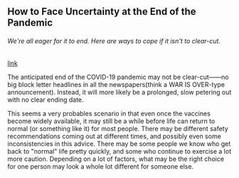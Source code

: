 ## How to Face Uncertainty at the End of the Pandemic

###### We're all eager for it to end. Here are ways to cope if it isn't to clear-cut.

[link](https://www.psychologytoday.com/intl/blog/the-courage-happiness/202101/how-face-uncertainty-the-end-the-pandemic)

The anticipated end of the COVID-19 pandemic may not be clear-cut——no big block letter headlines in all the newspapers(think a WAR IS OVER-type announcement). Instead, it will more likely be a prolonged, slow petering out with no clear ending date.

This seems a very probables scenario in that even once the vaccines become widely available, it may still be a while before life can return to normal (or something like it) for most people. There may be different safety recommendations coming out at different times, and possibly even some inconsistencies in this advice. There may be some people we know who get back to "normal" life pretty quickly, and some who continue to exercise a lot more caution. Depending on a lot of factors, what may be the right choice for one person may look a whole lot different for someone else.
